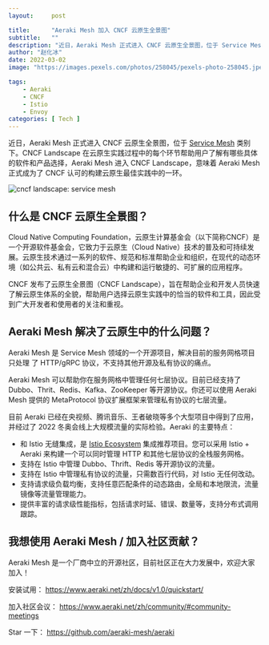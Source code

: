 ```yaml
---
layout:     post

title:      "Aeraki Mesh 加入 CNCF 云原生全景图"
subtitle:   ""
description: "近日，Aeraki Mesh 正式进入 CNCF 云原生全景图，位于 Service Mesh 类别下，意味着 Aeraki Mesh 成为了 CNCF 认可的构建云原生最佳实践中的一环。"
author: "赵化冰"
date: 2022-03-02
image: "https://images.pexels.com/photos/258045/pexels-photo-258045.jpeg?auto=compress&cs=tinysrgb&dpr=2&h=650&w=940"

tags:
    - Aeraki
    - CNCF
    - Istio
    - Envoy
categories: [ Tech ]
---
```


近日，Aeraki Mesh 正式进入 CNCF 云原生全景图，位于 [Service Mesh](https://landscape.cncf.io/card-mode?category=service-mesh&grouping=category) 类别下。CNCF Landscape 在云原生实践过程中的每个环节帮助用户了解有哪些具体的软件和产品选择，Aeraki Mesh 进入 CNCF Landscape，意味着 Aeraki Mesh 正式成为了 CNCF 认可的构建云原生最佳实践中的一环。

![cncf landscape: service mesh](/img/2022-03-02-aeraki-cncf-landscape/landscape.png)

## 什么是 CNCF 云原生全景图？

Cloud Native Computing Foundation，云原生计算基金会（以下简称CNCF）是一个开源软件基金会，它致力于云原生（Cloud Native）技术的普及和可持续发展。云原生技术通过一系列的软件、规范和标准帮助企业和组织，在现代的动态环境（如公共云、私有云和混合云）中构建和运行敏捷的、可扩展的应用程序。

CNCF 发布了云原生全景图（CNCF Landscape），旨在帮助企业和开发人员快速了解云原生体系的全貌，帮助用户选择云原生实践中的恰当的软件和工具，因此受到广大开发者和使用者的关注和重视。

## Aeraki Mesh 解决了云原生中的什么问题？

Aeraki Mesh 是 Service Mesh 领域的一个开源项目，解决目前的服务网格项目只处理 了 HTTP/gRPC 协议，不支持其他开源及私有协议的痛点。

Aeraki Mesh 可以帮助你在服务网格中管理任何七层协议。目前已经支持了 Dubbo、Thrit、Redis、Kafka、ZooKeeper 等开源协议。你还可以使用 Aeraki Mesh 提供的 MetaProtocol 协议扩展框架来管理私有协议的七层流量。

目前 Aeraki 已经在央视频、腾讯音乐、王者破晓等多个大型项目中得到了应用，并经过了 2022 冬奥会线上大规模流量的实际检验。Aeraki 的主要特点：
* 和 Istio 无缝集成，是 [Istio Ecosystem](https://istio.io/latest/about/ecosystem/) 集成推荐项目。您可以采用 Istio + Aeraki 来构建一个可以同时管理 HTTP 和其他七层协议​的全栈服务网格。​
* 支持在 Istio 中管理 Dubbo、Thrift、Redis 等开源协议的流量。
* 支持在 Istio 中管理私有协议的流量，只需数百行代码，对 Istio 无任何改动。
* 支持请求级负载均衡，支持任意匹配条件的动态路由，全局和本地限流，流量镜像等流量管理能力。
* 提供丰富的请求级性能指标，包括请求时延、错误、数量等，支持分布式调用跟踪。

## 我想使用 Aeraki Mesh / 加入社区贡献？

Aeraki Mesh 是一个厂商中立的开源社区，目前社区正在大力发展中，欢迎大家加入！

安装试用： https://www.aeraki.net/zh/docs/v1.0/quickstart/

加入社区会议： https://www.aeraki.net/zh/community/#community-meetings

Star 一下： https://github.com/aeraki-mesh/aeraki
